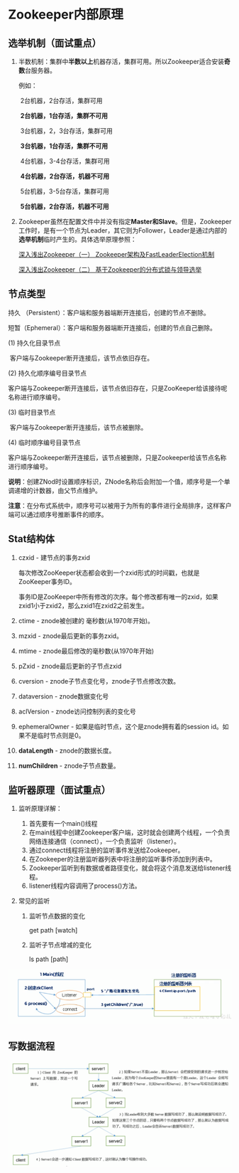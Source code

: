 # Zookeeper内部原理

## 选举机制（面试重点）

1. 半数机制：集群中**半数以上**机器存活，集群可用。所以Zookeeper适合安装**奇数**台服务器。

   例如：

   ​		2台机器，2台存活，集群可用

   ​		**2台机器，1台存活，集群不可用**

   ​		3台机器，2，3台存活，集群可用

   ​		**3台机器，1台存活，集群不可用**

   ​		4台机器，3-4台存活，集群可用

   ​		**4台机器，2台存活，机器不可用**

   ​		5台机器，3-5台存活，集群可用

   ​		**5台机器，2台存活，机器不可用**

2. Zookeeper虽然在配置文件中并没有指定**Master和Slave**。但是，Zookeeper工作时，是有一个节点为Leader，其它则为Follower，Leader是通过内部的**选举机制**临时产生的。具体选举原理参照：

   [深入浅出Zookeeper（一） Zookeeper架构及FastLeaderElection机制](http://www.jasongj.com/zookeeper/fastleaderelection/)

   [深入浅出Zookeeper（二） 基于Zookeeper的分布式锁与领导选举](http://www.jasongj.com/zookeeper/distributedlock/)



## 节点类型

持久 （Persistent）：客户端和服务器端断开连接后，创建的节点不删除。

短暂（Ephemeral）：客户端和服务器端断开连接后，创建的节点自己删除。

(1) 持久化目录节点

​	客户端与Zookeeper断开连接后，该节点依旧存在。

(2) 持久化顺序编号目录节点

​	客户端与Zookeeper断开连接后，该节点依旧存在，只是ZooKeeper给该接待呢名称进行顺序编号。

(3) 临时目录节点

​	客户端与Zookeeper断开连接后，该节点被删除。

(4) 临时顺序编号目录节点

​	客户端与Zookeeper断开连接后，该节点被删除，只是Zookeeper给该节点名称进行顺序编号。



**说明**：创建ZNod时设置顺序标识，ZNode名称后会附加一个值，顺序号是一个单调递增的计数器，由父节点维护。

**注意**：在分布式系统中，顺序号可以被用于为所有的事件进行全局排序，这样客户端可以通过顺序号推断事件的顺序。



## Stat结构体

1. czxid - 建节点的事务zxid

   ​		每次修改ZooKeeper状态都会收到一个zxid形式的时间戳，也就是ZooKeeper事务ID。

   ​		事务ID是ZooKeeper中所有修改的次序。每个修改都有唯一的zxid，如果zxid1小于zxid2，那么zxid1在zxid2之前发生。

2. ctime - znode被创建的 毫秒数(从1970年开始)。

3. mzxid - znode最后更新的事务zxid。

4. mtime - znode最后修改的毫秒数(从1970年开始)

5. pZxid - znode最后更新的子节点zxid

6. cversion - znode子节点变化号，znode子节点修改次数。

7. dataversion - znode数据变化号

8. aclVersion - znode访问控制列表的变化号

9. ephemeralOwner - 如果是临时节点，这个是znode拥有着的session id。如果不是临时节点则是0。

10. **dataLength**  - znode的数据长度。

11. **numChildren** - znode子节点数量。

## 监听器原理（面试重点）

1. 监听原理详解：

   1. 首先要有一个main()线程
   2. 在main线程中创建Zookeeper客户端，这时就会创建两个线程，一个负责网络连接通信（connect），一个负责监听（listener）。
   3. 通过connect线程将注册的监听事件发送给Zookeeper。
   4. 在Zookeeper的注册监听器列表中将注册的监听事件添加到列表中。
   5. Zookeeper监听到有数据或者路径变化，就会将这个消息发送给listener线程。
   6. listener线程内容调用了process()方法。

2. 常见的监听

   1. 监听节点数据的变化

      get path [watch]

   2. 监听子节点增减的变化

      ls path [path]

![监听器原理](.\img\1571899104128.png)

## 写数据流程

![1571899641747](.\img\1571899641747.png)

